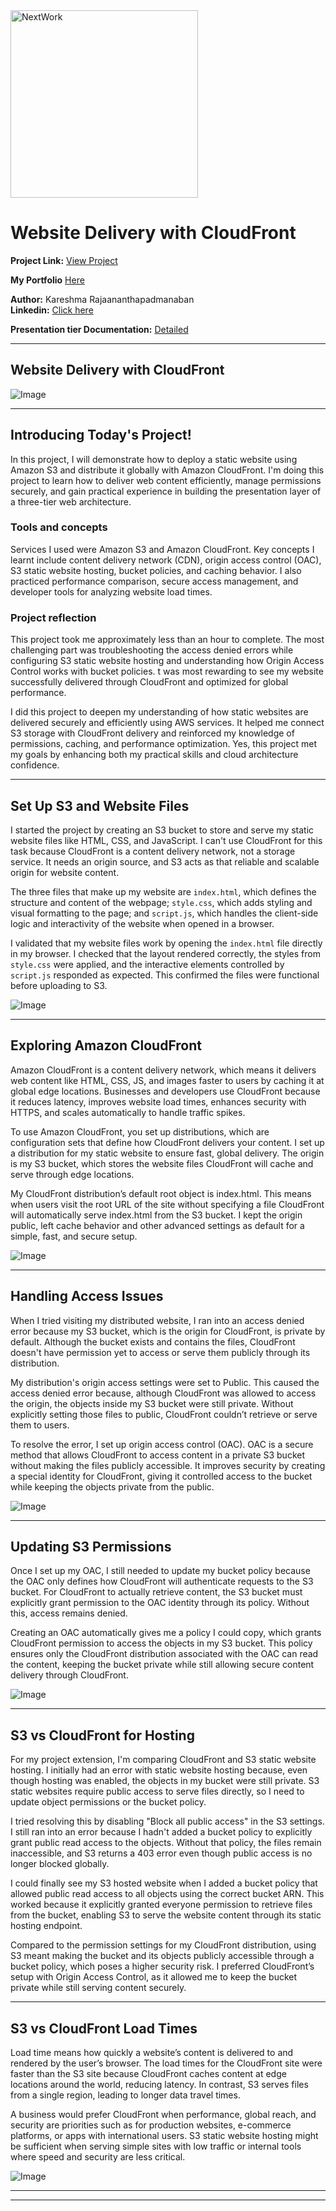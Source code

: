 <img src="https://cdn.prod.website-files.com/677c400686e724409a5a7409/6790ad949cf622dc8dcd9fe4_nextwork-logo-leather.svg" alt="NextWork" width="300" />

# Website Delivery with CloudFront

**Project Link:** [View Project](http://learn.nextwork.org/projects/aws-networks-cloudfront)

**My Portfolio** [Here](https://learn.nextwork.org/easygoing_white_heroic_bilberry/portfolio)

**Author:** Kareshma Rajaananthapadmanaban  
**Linkedin:** [Click here](https://www.linkedin.com/in/kareshma-rajaananthapadmanaban/)

**Presentation tier Documentation:** [Detailed](https://github.com/KareshmaAnanth/My_Hands-on_Projects/blob/9233cc7b4c0887f21a017758c9cc13d5b76735b4/Three-tier%20Web%20app%20(AWS%20Compute)/Part%201%20Website%20delivery%20with%20CF/Three-tier%20part%201%20Presentation%20tier.pdf)  


---

## Website Delivery with CloudFront

![Image](http://learn.nextwork.org/easygoing_white_heroic_bilberry/uploads/aws-networks-cloudfront_1dddddwe)

---

## Introducing Today's Project!

In this project, I will demonstrate how to deploy a static website using Amazon S3 and distribute it globally with Amazon CloudFront. I'm doing this project to learn how to deliver web content efficiently, manage permissions securely, and gain practical experience in building the presentation layer of a three-tier web architecture.

### Tools and concepts

Services I used were Amazon S3 and Amazon CloudFront. Key concepts I learnt include content delivery network (CDN), origin access control (OAC), S3 static website hosting, bucket policies, and caching behavior. I also practiced performance comparison, secure access management, and developer tools for analyzing website load times.

### Project reflection

This project took me approximately less than an hour to complete. The most challenging part was troubleshooting the access denied errors while configuring S3 static website hosting and understanding how Origin Access Control works with bucket policies. t was most rewarding to see my website successfully delivered through CloudFront and optimized for global performance.

I did this project to deepen my understanding of how static websites are delivered securely and efficiently using AWS services. It helped me connect S3 storage with CloudFront delivery and reinforced my knowledge of permissions, caching, and performance optimization. Yes, this project met my goals by enhancing both my practical skills and cloud architecture confidence.

---

## Set Up S3 and Website Files

I started the project by creating an S3 bucket to store and serve my static website files like HTML, CSS, and JavaScript. I can't use CloudFront for this task because CloudFront is a content delivery network, not a storage service. It needs an origin source, and S3 acts as that reliable and scalable origin for website content.

The three files that make up my website are `index.html`, which defines the structure and content of the webpage; `style.css`, which adds styling and visual formatting to the page; and `script.js`, which handles the client-side logic and interactivity of the website when opened in a browser.

I validated that my website files work by opening the `index.html` file directly in my browser. I checked that the layout rendered correctly, the styles from `style.css` were applied, and the interactive elements controlled by `script.js` responded as expected. This confirmed the files were functional before uploading to S3.

![Image](http://learn.nextwork.org/easygoing_white_heroic_bilberry/uploads/aws-networks-cloudfront_qgo7wcd3)

---

## Exploring Amazon CloudFront

Amazon CloudFront is a content delivery network, which means it delivers web content like HTML, CSS, JS, and images faster to users by caching it at global edge locations. Businesses and developers use CloudFront because it reduces latency, improves website load times, enhances security with HTTPS, and scales automatically to handle traffic spikes.

To use Amazon CloudFront, you set up distributions, which are configuration sets that define how CloudFront delivers your content. I set up a distribution for my static website to ensure fast, global delivery. The origin is my S3 bucket, which stores the website files CloudFront will cache and serve through edge locations.

My CloudFront distribution’s default root object is index.html. This means when users visit the root URL of the site without specifying a file CloudFront will automatically serve index.html from the S3 bucket. I kept the origin public, left cache behavior and other advanced settings as default for a simple, fast, and secure setup.

![Image](http://learn.nextwork.org/easygoing_white_heroic_bilberry/uploads/aws-networks-cloudfront_qgo7wcdt)

---

## Handling Access Issues

When I tried visiting my distributed website, I ran into an access denied error because my S3 bucket, which is the origin for CloudFront, is private by default. Although the bucket exists and contains the files, CloudFront doesn't have permission yet to access or serve them publicly through its distribution.

My distribution's origin access settings were set to Public. This caused the access denied error because, although CloudFront was allowed to access the origin, the objects inside my S3 bucket were still private. Without explicitly setting those files to public, CloudFront couldn’t retrieve or serve them to users.

To resolve the error, I set up origin access control (OAC). OAC is a secure method that allows CloudFront to access content in a private S3 bucket without making the files publicly accessible. It improves security by creating a special identity for CloudFront, giving it controlled access to the bucket while keeping the objects private from the public.

![Image](http://learn.nextwork.org/easygoing_white_heroic_bilberry/uploads/aws-networks-cloudfront_egrhntyu)

---

## Updating S3 Permissions

Once I set up my OAC, I still needed to update my bucket policy because the OAC only defines how CloudFront will authenticate requests to the S3 bucket. For CloudFront to actually retrieve content, the S3 bucket must explicitly grant permission to the OAC identity through its policy. Without this, access remains denied.

Creating an OAC automatically gives me a policy I could copy, which grants CloudFront permission to access the objects in my S3 bucket. This policy ensures only the CloudFront distribution associated with the OAC can read the content, keeping the bucket private while still allowing secure content delivery through CloudFront.

![Image](http://learn.nextwork.org/easygoing_white_heroic_bilberry/uploads/aws-networks-cloudfront_eg98ntyu)

---

## S3 vs CloudFront for Hosting

For my project extension, I'm comparing CloudFront and S3 static website hosting. I initially had an error with static website hosting because, even though hosting was enabled, the objects in my bucket were still private. S3 static websites require public access to serve files directly, so I need to update object permissions or the bucket policy.

I tried resolving this by disabling "Block all public access" in the S3 settings. I still ran into an error because I hadn't added a bucket policy to explicitly grant public read access to the objects. Without that policy, the files remain inaccessible, and S3 returns a 403 error even though public access is no longer blocked globally.

I could finally see my S3 hosted website when I added a bucket policy that allowed public read access to all objects using the correct bucket ARN. This worked because it explicitly granted everyone permission to retrieve files from the bucket, enabling S3 to serve the website content through its static hosting endpoint.

Compared to the permission settings for my CloudFront distribution, using S3 meant making the bucket and its objects publicly accessible through a bucket policy, which poses a higher security risk. I preferred CloudFront’s setup with Origin Access Control, as it allowed me to keep the bucket private while still serving content securely.

---

## S3 vs CloudFront Load Times

Load time means how quickly a website’s content is delivered to and rendered by the user’s browser. The load times for the CloudFront site were faster than the S3 site because CloudFront caches content at edge locations around the world, reducing latency. In contrast, S3 serves files from a single region, leading to longer data travel times.

A business would prefer CloudFront when performance, global reach, and security are priorities such as for production websites, e-commerce platforms, or apps with international users. S3 static website hosting might be sufficient when serving simple sites with low traffic or internal tools where speed and security are less critical.

![Image](http://learn.nextwork.org/easygoing_white_heroic_bilberry/uploads/aws-networks-cloudfront_12verpuh)

---

---
